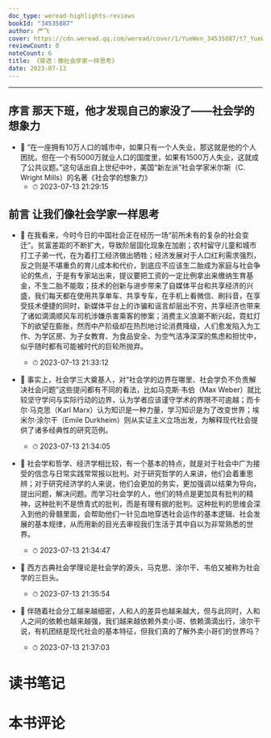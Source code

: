 ```yaml
---
doc_type: weread-highlights-reviews
bookId: "34535887"
author: 严飞
cover: https://cdn.weread.qq.com/weread/cover/1/YueWen_34535887/t7_YueWen_34535887.jpg
reviewCount: 0
noteCount: 6
title: 《穿透：像社会学家一样思考》
date: 2023-07-13
---
```


---


## 序言 那天下班，他才发现自己的家没了——社会学的想象力


- 📌 “在一座拥有10万人口的城市中，如果只有一个人失业，那这就是他的个人困扰。但在一个有5000万就业人口的国度里，如果有1500万人失业，这就成了公共议题。”这句话出自上世纪中叶，美国“新左派”社会学家米尔斯（C. Wright Mills）的名著《社会学的想象力》 
    - ⏱ 2023-07-13 21:29:15 
## 前言 让我们像社会学家一样思考


- 📌 在我看来，今时今日的中国社会正在经历一场“前所未有的复杂的社会变迁”。贫富差距的不断扩大，导致阶层固化现象在加剧；农村留守儿童和城市打工子弟一代，在为着打工经济做出牺牲；经济发展对于人口红利需求强烈，反之则是不堪重负的育儿成本和代价，到底应不应该生二胎成为家庭与社会争论的焦点，于是有专家站出来，提议要把工资的一定比例拿出来缴纳生育基金，不生二胎不能取；技术的创新与进步带来了自媒体平台和共享经济的兴盛，我们每天都在使用共享单车、共享专车，在手机上看微信、刷抖音，在享受技术便捷的同时，新媒体平台上的诈骗和谣言却层出不穷，共享经济也带来了诸如滴滴顺风车司机涉嫌杀害乘客的惨案；消费主义浪潮不断兴起，霓虹灯下的欲望在膨胀，然而中产阶级却在热烈地讨论消费降级，人们愈发陷入为工作、为学区房、为子女教育、为食品安全、为空气洁净深深的焦虑和担忧中，似乎随时都有可能被时代的巨轮所抛弃。 
    - ⏱ 2023-07-13 21:33:12 

- 📌 事实上，社会学三大奠基人，对“社会学的边界在哪里、社会学负不负责解决社会问题”这些提问都有不同的看法，比如马克斯·韦伯（Max Weber）就比较坚守学问与实际行动的边界，认为学者应该谨守学术的界限不可逾越；而卡尔·马克思（Karl Marx）认为知识是一种力量，学习知识是为了改变世界；埃米尔·涂尔干（Emile Durkheim）则从实证主义立场出发，为解释现代社会提供了诸多经典性的研究范例。 
    - ⏱ 2023-07-13 21:34:05 

- 📌 社会学和哲学、经济学相比较，有一个基本的特点，就是对于社会中广为接受的信念与日常实践常常报以批判。对于研究哲学的人来讲，他们会着重思辨；对于研究经济学的人来说，他们会更加的务实，更加强调以结果为导向，提出问题，解决问题。而学习社会学的人，他们的特点是更加具有批判的精神，这种批判不是愤青式的批判，而是有理有据的批判。这种批判的思维会深入到他的骨髓里面，会帮助他们一针见血地穿透社会运作的基本逻辑、社会发展的基本规律，从而用新的目光去审视我们生活于其中自以为非常熟悉的世界。 
    - ⏱ 2023-07-13 21:34:47 

- 📌 西方古典社会学理论是社会学的源头，马克思、涂尔干、韦伯又被称为社会学的三巨头。 
    - ⏱ 2023-07-13 21:35:54 

- 📌 伴随着社会分工越来越细密，人和人的差异也越来越大，但与此同时，人和人之间的依赖也越来越强，我们越来越依赖外卖小哥、依赖滴滴出行，涂尔干说，有机团结是现代社会的基本特征，但我们真的了解外卖小哥们的世界吗？ 
    - ⏱ 2023-07-13 21:37:03 

# 读书笔记


# 本书评论
